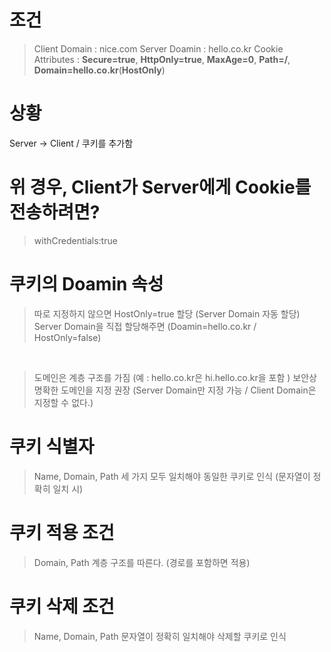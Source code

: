 # 조건
> Client Domain : nice.com
> Server Doamin : hello.co.kr
> Cookie Attributes : **Secure=true**, **HttpOnly=true**, **MaxAge=0**, **Path=/**, **Domain=hello.co.kr**(**HostOnly**)

# 상황
Server -> Client / 쿠키를 추가함 

# 위 경우, Client가 Server에게 Cookie를 전송하려면?
> withCredentials:true

# 쿠키의 Doamin 속성
> 따로 지정하지 않으면 HostOnly=true 할당 (Server Domain 자동 할당)
> Server Domain을 직접 할당해주면 (Doamin=hello.co.kr / HostOnly=false)

<br/>

> 도메인은 계층 구조를 가짐 (예 : hello.co.kr은 hi.hello.co.kr을 포함 )
> 보안상 명확한 도메인을 지정 권장 (Server Domain만 지정 가능 / Client Domain은 지정할 수 없다.)

# 쿠키 식별자
> Name, Domain, Path
> 세 가지 모두 일치해야 동일한 쿠키로 인식 (문자열이 정확히 일치 시)

# 쿠키 적용 조건
> Domain, Path
> 계층 구조를 따른다. (경로를 포함하면 적용)

# 쿠키 삭제 조건
> Name, Domain, Path
> 문자열이 정확히 일치해야 삭제할 쿠키로 인식
